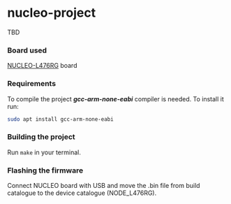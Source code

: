 # nucleo-project

TBD

### Board used

[NUCLEO-L476RG](https://www.st.com/en/microcontrollers-microprocessors/stm32l476rg.html) board

### Requirements

To compile the project ***gcc-arm-none-eabi*** compiler is needed. To install it run:
```bash
sudo apt install gcc-arm-none-eabi
```

### Building the project

Run ```make``` in your terminal.

### Flashing the firmware

Connect NUCLEO board with USB and move the .bin file from build catalogue to the device catalogue (NODE_L476RG).
